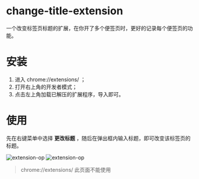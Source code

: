# change-title-extension
一个改变标签页标题的扩展，在你开了多个便签页时，更好的记录每个便签页的功能。

# 安装
1. 进入 chrome://extensions/ ；
2. 打开右上角的开发者模式；
3. 点击左上角加载已解压的扩展程序，导入即可。

# 使用

先在右键菜单中选择 **更改标题** ，随后在弹出框内输入标题，即可改变该标签页的标题。


![extension-op](https://oss.sunxinao.cn/cloud-courier/upload/f1f5ec58ef13c83b9a928498caa98a34)
![extension-op](https://oss.sunxinao.cn/cloud-courier/upload/e7c6750c87f53987e80d44d5bf13ebe7)

> chrome://extensions/ 此页面不能使用
